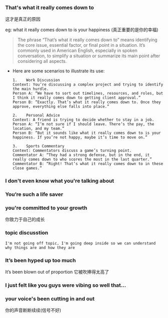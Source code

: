 ### That's what it really comes down to
这才是真正的原因


eg: what it really comes down to is your happiness (真正重要的是你的幸福)

> The phrase “That’s what it really comes down to” means identifying the core issue, essential factor, or final point in a situation. It’s commonly used in American English, especially in spoken conversation, to simplify a situation or summarize its main point after considering all aspects.


- Here are some scenarios to illustrate its use:
  ```
  1.	Work Discussion
  Context: You’re discussing a complex project and trying to identify the main hurdle.
  Person A: “We have to sort out timelines, resources, and roles, but I think it really comes down to getting client approval.”
  Person B: “Exactly. That’s what it really comes down to. Once they approve, everything else falls into place.”
    
  2.	Personal Advice
  Context: A friend is trying to decide whether to stay in a job.
  Person A: “I’m not sure if I should leave. There’s the pay, the location, and my team.”
  Person B: “But it sounds like what it really comes down to is your happiness. If you’re not happy, maybe it’s time to move on.”
    
  3.	Sports Commentary
  Context: Commentators discuss a game’s turning point.
  Commentator A: “They had a strong defense, but in the end, it really comes down to who scores the most in the last quarter.”
  Commentator B: “Right! That’s what it really comes down to in these close games.”
  ```

### I don't even know what you're talking about

### You’re such a life saver

### you're committed to your growth 
你致力于自己的成长

### topic discusstion
```
I'm not going off topic, I'm going deep inside so we can understand why things are and how they are
```

### It’s been hyped up too much
It’s been blown out of proportion
它被吹捧得太高了

### I just felt like you guys were vibing so well that...




### your voice's been cutting in and out
你的声音断断续续(信号不好)

